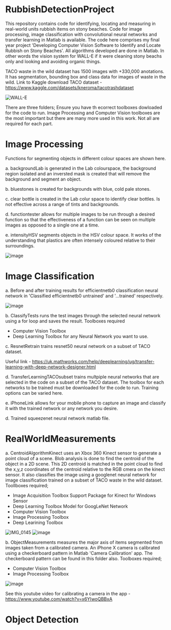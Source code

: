 # RubbishDetectionProject
This repository contains code for identifying, locating and measuring in real-world units rubbish items on stony beaches. Code for image processing, image classification with convolutional neural networks and transfer learning in Matlab is available.
The code here comprises my final year project 'Developing Computer Vision Software to Identify and Locate Rubbish on Stony Beaches'. All algorithms developed are done in Matlab. In other words the vision system for WALL-E if it were cleaning stony beachs only and looking and avoiding organic things.

TACO waste in the wild dataset has 1500 images with +330,000 anotations. It has segmentation, bounding box and class data for images of waste in the wild.
Link to Kaggle download TACO dataset - https://www.kaggle.com/datasets/kneroma/tacotrashdataset

![WALL-E](https://user-images.githubusercontent.com/94704200/166167617-85e48ff0-a447-4aaa-a41a-ff1ce2cc9401.jpg)

There are three folders;
Ensure you have th ecorrect toolboxes dowloaded for the code to run. Image Processing and Computer Vision toolboxes are the most important but there are many more used in this work. Not all are required for each part.

# Image Processing
Functions for segmenting objects in different colour spaces are shown here. 

a. backgroundLab is generated in the Lab colourspace, the background region isolated and an inversted mask is created that will remove the background and segment an object.

b. bluestones is created for backgrounds with blue, cold pale stones.

c. clear bottle is created in the Lab colur space to identify clear bottles. Is not effective across a range of tints and backgrounds.

d. functiontester allows for multiple images to be run through a desired function so that the effectiveness of a function can be seen on multiple images as opposed to a single one at a time.

e. intensityHSV segments objects in the HSV colour space. It works of the understanding that plastics are often intensely coloured relative to their surroundings.

![image](https://user-images.githubusercontent.com/94704200/166587187-1c840858-561c-4c3a-bcf6-26db2cb46274.png)


# Image Classification

a. Before and after training results for efficientnetb0 classification neural network in 'Classified efficientnetb0 untrained' and '...trained' respectively.

![image](https://user-images.githubusercontent.com/94704200/166585954-b8f3045e-b42c-409e-b695-8d870e21c604.png)

b. ClassifyTests runs the test images through the selected neural network using a for loop and saves the result.
Toolboxes required
- Computer Vision Toolbox
- Deep Learning Toolbox for any Neural Network you want to use.

c. ResnetRetrain trains resnet50 neural network on a subset of TACO dataset.

Useful link - https://uk.mathworks.com/help/deeplearning/ug/transfer-learning-with-deep-network-designer.html

d. TransferLearningTACOsubset trains multpiple neural networks that are selected in the code on a subset of the TACO dataset. The toolbox for each networks to be trained must be downloaded for the code to run. Training options can be varied here.

e. iPhoneLink allows for your mobile phone to capture an image and classify it with the trained network or any network you desire.

d. Trained squeezenet neural network matlab file.


# RealWorldMeasurements

a. CentroidAlgorithmKinect uses an Xbox 360 Kinect sensor to generate a point cloud of a scene. Blob analysis is done to find the centroid of the object in a 2D scene. This 2D centroid is matched in the point cloud to find the x,y,z coordinates of the centroid relative to the RGB cmera on the kinect sensor. It also classifies the image using a googlenet neural network for image classification trained on a subset of TACO waste in the wild dataset.
Toollboxes required; 
- Image Acquisition Toolbox Support Package for Kinect for Windows Sensor
- Deep Learning Toolbox Model for GoogLeNet Network
- Computer Vision Toolbox
- Image Processing Toolbox
- Deep Learining Toolbox

![IMG_0145](https://user-images.githubusercontent.com/94704200/166576879-af8aa43c-fc8d-4d6e-87ec-0819dad87af2.jpg)
![image](https://user-images.githubusercontent.com/94704200/166577454-e9ce4c50-9cb1-49bb-a199-60bed9307d19.png)


b. ObjectMeasurements measures the major axis of items segmented from images taken from a calibrated camera. An iPhone X camera is calibrated using a checkerboard pattern in Matlab 'Camera Calibration' app. The checkerboard pattern can be found in this folder also. 
Toolboxes required;
- Computer Vision Toolbox
- Image Processing Toolbox

![image](https://user-images.githubusercontent.com/94704200/166577754-57280a37-a363-44e0-bbda-3e66dade9738.png)

See this youtube video for calibrating a camera in the app - https://www.youtube.com/watch?v=x6YIwoQBBxA

# Object Detection 



